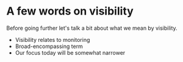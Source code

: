 # A few words on visibility

Before going further let's talk a bit about what we mean by
visibility.

- Visibility relates to monitoring
- Broad-encompassing term
- Our focus today will be somewhat narrower
